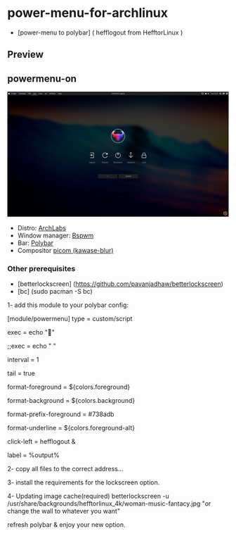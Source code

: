 # power-menu-for-archlinux

* [power-menu to polybar] ( hefflogout from HefftorLinux )

## Preview

## powermenu-on
![powermenu-on](/preview/powermenu-on.png)

* Distro: [ArchLabs](https://archlabslinux.com/)
* Window manager: [Bspwm](https://github.com/Airblader/i3)
* Bar: [Polybar](https://github.com/polybar/polybar)
* Compositor [picom (kawase-blur)](https://github.com/ibhagwan/picom)


### Other prerequisites
* [betterlockscreen] (https://github.com/pavanjadhaw/betterlockscreen)
* [bc] (sudo pacman -S bc)



1- add this module to your polybar config:

[module/powermenu]
type = custom/script

exec = echo ""

;;exec = echo " "

interval = 1

tail = true

format-foreground = ${colors.foreground}

format-background = ${colors.background}

format-prefix-foreground = #738adb

format-underline = ${colors.foreground-alt}

click-left = hefflogout &

label = %output%


2- copy all files to the correct address...


3- install the requirements for the lockscreen option.


4- Updating image cache(required)
betterlockscreen -u /usr/share/backgrounds/hefftorlinux_4k/woman-music-fantacy.jpg  "or change the wall to whatever you want"

refresh polybar & enjoy your new option.
